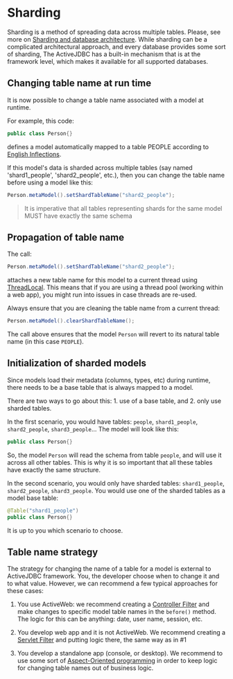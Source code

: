 <div class="page-header">
   <h1>Sharding</h1>
</div>


Sharding is a method of spreading data across multiple tables. Please, see more on 
[Sharding and database architecture](https://en.wikipedia.org/wiki/Shard_(database_architecture)). 
While sharding can be a complicated architectural approach, and every database provides some sort of sharding, 
The ActiveJDBC has a built-in mechanism that is at the framework level, which makes it  available for all supported databases. 
 

## Changing table name at run time

It is now possible to change a table name associated with a model at runtime. 

For example, this code: 
 
~~~~ {.java .numberLines}
public class Person{}
~~~~

defines a model automatically mapped to a table PEOPLE according to [English Inflections](english_inflections). 

If this model's data is sharded across multiple tables (say named 'shard1_people', 'shard2_people', etc.), then 
you can change the table  name before using a model like this: 

~~~~ {.java .numberLines}
Person.metaModel().setShardTableName("shard2_people");
~~~~

> It is imperative that all tables representing shards for the same model MUST have exactly the same schema
 
## Propagation of table name 

The call: 

~~~~ {.java .numberLines}
Person.metaModel().setShardTableName("shard2_people");
~~~~

attaches a new table name for this model to a current thread using [ThreadLocal](http://docs.oracle.com/javase/7/docs/api/java/lang/ThreadLocal.html). 
This means that if you are using a thread pool (working within a web app), you might run into issues in case threads are re-used. 

Always ensure that you are cleaning the table name from a current thread: 

~~~~ {.java .numberLines}
Person.metaModel().clearShardTableName();
~~~~

The call above ensures that the model `Person` will revert to its natural table name (in this case `PEOPLE`). 
 
## Initialization of sharded models
 
Since models load their metadata (columns, types, etc) during runtime, there needs to be a base table that is always 
mapped to a model. 

There are two ways to go about this: 1. use of a base table, and 2. only use sharded tables. 

In the first scenario, you would have tables: `people`, `shard1_people`, `shard2_people`, `shard3_people`...
The model will look like this:

~~~~ {.java .numberLines}
public class Person{}
~~~~

So, the model `Person` will read the schema from table `people`, and will use it across all other tables. This is
why it is so important that all these tables have exactly the same structure.

In the second scenario, you would only have sharded tables: `shard1_people`, `shard2_people`, `shard3_people`. 
You would use one of the sharded tables as a model base table:

~~~~ {.java .numberLines}
@Table("shard1_people")
public class Person{}
~~~~

It is up to you which scenario to choose. 

## Table name strategy

The strategy for changing the name of a table for a model is external to ActiveJDBC framework. You, the developer
choose when to change it and to what value. However, we can recommend a few typical approaches for these cases: 

1. You use ActiveWeb: we recommend creating a [Controller Filter](controller_filters) and make changes to 
specific model table names in the `before()` method. The logic for this can be anything: date, user name, session, etc.

2. You develop web app and it is not ActiveWeb. We recommend creating a [Servlet Filter](http://www.oracle.com/technetwork/java/filters-137243.html)
 and putting logic there, the same way as in #1

3. You develop a standalone app (console, or desktop). We recommend to use some sort of 
[Aspect-Oriented programming](https://en.wikipedia.org/wiki/Aspect-oriented_programming) in order to keep 
 logic for changing table names out of business logic.  

 



